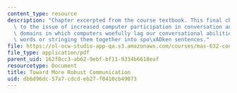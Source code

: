 ```yaml
---
content_type: resource
description: "Chapter excerpted from the course textbook. This final chapter returns\
  \ to the issue of increased computer participation in conversation and poses several\
  \ domains in which computers woefully lag our conversational abilities beyond hearing\
  \ words or stringing them together into spo\xADken sentences."
file: https://ol-ocw-studio-app-qa.s3.amazonaws.com/courses/mas-632-conversational-computer-systems-fall-2008/db6d96dc57a7cdcdeb27f8410cb49073_schmandt_ch13.pdf
file_type: application/pdf
parent_uid: 162f8cc3-ab62-9ebf-bf11-9334b6618eaf
resourcetype: Document
title: Toward More Robust Communication
uid: db6d96dc-57a7-cdcd-eb27-f8410cb49073
---
```

